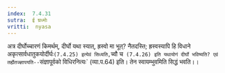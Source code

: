 ```yaml
---
index:  7.4.31
sutra:  ई घ्रध्मोः
vritti:  nyasa
---
```


अत्र दीर्घोच्चारणं किमर्थम्, दीर्घो यथा स्यात्, ह्रस्वो मा भूत्? नैतदस्ति; ह्रस्वस्यापि हि विधाने अकृत्सार्वधातुकयोर्दीर्घः` (7.4.25) इत्येवं सिध्यति, `च्वौ च` (7.4.26) इति यथायोगं दीर्घो भविष्यति? एवं तर्ह्येतज्ज्ञापयति--`संज्ञापूर्वको विधिरनित्यः` (व्या.प.64) इति। तेन स्वायम्भुवमिति सिद्धं भवति।।

